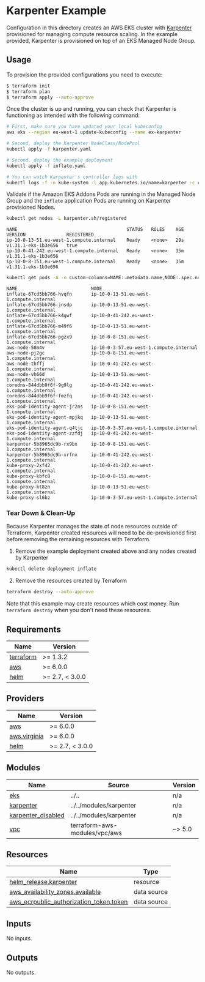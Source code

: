 # Karpenter Example

Configuration in this directory creates an AWS EKS cluster with [Karpenter](https://karpenter.sh/) provisioned for managing compute resource scaling. In the example provided, Karpenter is provisioned on top of an EKS Managed Node Group.

## Usage

To provision the provided configurations you need to execute:

```bash
$ terraform init
$ terraform plan
$ terraform apply --auto-approve
```

Once the cluster is up and running, you can check that Karpenter is functioning as intended with the following command:

```bash
# First, make sure you have updated your local kubeconfig
aws eks --region eu-west-1 update-kubeconfig --name ex-karpenter

# Second, deploy the Karpenter NodeClass/NodePool
kubectl apply -f karpenter.yaml

# Second, deploy the example deployment
kubectl apply -f inflate.yaml

# You can watch Karpenter's controller logs with
kubectl logs -f -n kube-system -l app.kubernetes.io/name=karpenter -c controller
```

Validate if the Amazon EKS Addons Pods are running in the Managed Node Group and the `inflate` application Pods are running on Karpenter provisioned Nodes.

```bash
kubectl get nodes -L karpenter.sh/registered
```

```text
NAME                                        STATUS   ROLES    AGE   VERSION               REGISTERED
ip-10-0-13-51.eu-west-1.compute.internal    Ready    <none>   29s   v1.31.1-eks-1b3e656   true
ip-10-0-41-242.eu-west-1.compute.internal   Ready    <none>   35m   v1.31.1-eks-1b3e656
ip-10-0-8-151.eu-west-1.compute.internal    Ready    <none>   35m   v1.31.1-eks-1b3e656
```

```sh
kubectl get pods -A -o custom-columns=NAME:.metadata.name,NODE:.spec.nodeName
```

```text
NAME                           NODE
inflate-67cd5bb766-hvqfn       ip-10-0-13-51.eu-west-1.compute.internal
inflate-67cd5bb766-jnsdp       ip-10-0-13-51.eu-west-1.compute.internal
inflate-67cd5bb766-k4gwf       ip-10-0-41-242.eu-west-1.compute.internal
inflate-67cd5bb766-m49f6       ip-10-0-13-51.eu-west-1.compute.internal
inflate-67cd5bb766-pgzx9       ip-10-0-8-151.eu-west-1.compute.internal
aws-node-58m4v                 ip-10-0-3-57.eu-west-1.compute.internal
aws-node-pj2gc                 ip-10-0-8-151.eu-west-1.compute.internal
aws-node-thffj                 ip-10-0-41-242.eu-west-1.compute.internal
aws-node-vh66d                 ip-10-0-13-51.eu-west-1.compute.internal
coredns-844dbb9f6f-9g9lg       ip-10-0-41-242.eu-west-1.compute.internal
coredns-844dbb9f6f-fmzfq       ip-10-0-41-242.eu-west-1.compute.internal
eks-pod-identity-agent-jr2ns   ip-10-0-8-151.eu-west-1.compute.internal
eks-pod-identity-agent-mpjkq   ip-10-0-13-51.eu-west-1.compute.internal
eks-pod-identity-agent-q4tjc   ip-10-0-3-57.eu-west-1.compute.internal
eks-pod-identity-agent-zzfdj   ip-10-0-41-242.eu-west-1.compute.internal
karpenter-5b8965dc9b-rx9bx     ip-10-0-8-151.eu-west-1.compute.internal
karpenter-5b8965dc9b-xrfnx     ip-10-0-41-242.eu-west-1.compute.internal
kube-proxy-2xf42               ip-10-0-41-242.eu-west-1.compute.internal
kube-proxy-kbfc8               ip-10-0-8-151.eu-west-1.compute.internal
kube-proxy-kt8zn               ip-10-0-13-51.eu-west-1.compute.internal
kube-proxy-sl6bz               ip-10-0-3-57.eu-west-1.compute.internal
```

### Tear Down & Clean-Up

Because Karpenter manages the state of node resources outside of Terraform, Karpenter created resources will need to be de-provisioned first before removing the remaining resources with Terraform.

1. Remove the example deployment created above and any nodes created by Karpenter

```bash
kubectl delete deployment inflate
```

2. Remove the resources created by Terraform

```bash
terraform destroy --auto-approve
```

Note that this example may create resources which cost money. Run `terraform destroy` when you don't need these resources.

<!-- BEGIN_TF_DOCS -->
## Requirements

| Name | Version |
|------|---------|
| <a name="requirement_terraform"></a> [terraform](#requirement\_terraform) | >= 1.3.2 |
| <a name="requirement_aws"></a> [aws](#requirement\_aws) | >= 6.0.0 |
| <a name="requirement_helm"></a> [helm](#requirement\_helm) | >= 2.7, < 3.0.0 |

## Providers

| Name | Version |
|------|---------|
| <a name="provider_aws"></a> [aws](#provider\_aws) | >= 6.0.0 |
| <a name="provider_aws.virginia"></a> [aws.virginia](#provider\_aws.virginia) | >= 6.0.0 |
| <a name="provider_helm"></a> [helm](#provider\_helm) | >= 2.7, < 3.0.0 |

## Modules

| Name | Source | Version |
|------|--------|---------|
| <a name="module_eks"></a> [eks](#module\_eks) | ../.. | n/a |
| <a name="module_karpenter"></a> [karpenter](#module\_karpenter) | ../../modules/karpenter | n/a |
| <a name="module_karpenter_disabled"></a> [karpenter\_disabled](#module\_karpenter\_disabled) | ../../modules/karpenter | n/a |
| <a name="module_vpc"></a> [vpc](#module\_vpc) | terraform-aws-modules/vpc/aws | ~> 5.0 |

## Resources

| Name | Type |
|------|------|
| [helm_release.karpenter](https://registry.terraform.io/providers/hashicorp/helm/latest/docs/resources/release) | resource |
| [aws_availability_zones.available](https://registry.terraform.io/providers/hashicorp/aws/latest/docs/data-sources/availability_zones) | data source |
| [aws_ecrpublic_authorization_token.token](https://registry.terraform.io/providers/hashicorp/aws/latest/docs/data-sources/ecrpublic_authorization_token) | data source |

## Inputs

No inputs.

## Outputs

No outputs.
<!-- END_TF_DOCS -->
